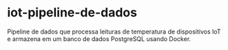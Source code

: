 # iot-pipeline-de-dados
 Pipeline de dados que processa leituras de temperatura de dispositivos IoT e armazena em um banco de dados PostgreSQL usando Docker.
